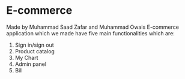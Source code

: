 # E-commerce
Made by Muhammad Saad Zafar and Muhammad Owais
E-commerce application which we made have five main functionalities which are:

1.	Sign in/sign out 
2.	Product catalog 
3.	My Chart
4.	Admin panel 
5.  Bill

